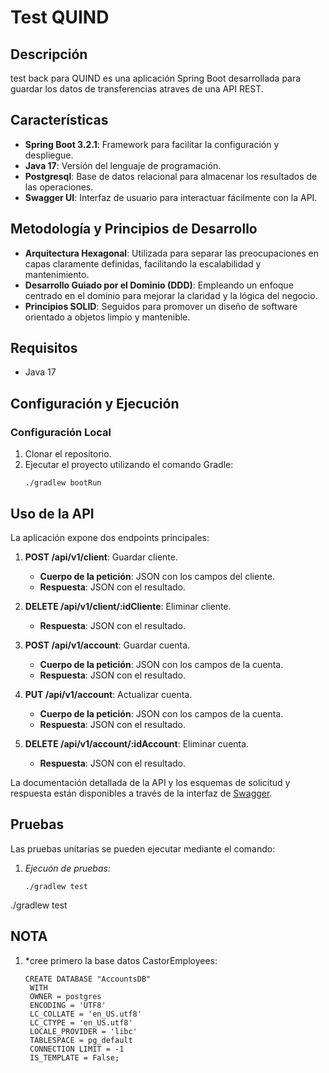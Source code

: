 # Test QUIND

## Descripción
test back para QUIND es una aplicación Spring Boot desarrollada para guardar los datos de transferencias atraves de una API REST.

## Características
- **Spring Boot 3.2.1**: Framework para facilitar la configuración y despliegue.
- **Java 17**: Versión del lenguaje de programación.
- **Postgresql**: Base de datos relacional para almacenar los resultados de las operaciones.
- **Swagger UI**: Interfaz de usuario para interactuar fácilmente con la API.

## Metodología y Principios de Desarrollo
- **Arquitectura Hexagonal**: Utilizada para separar las preocupaciones en capas claramente definidas, facilitando la escalabilidad y mantenimiento.
- **Desarrollo Guiado por el Dominio (DDD)**: Empleando un enfoque centrado en el dominio para mejorar la claridad y la lógica del negocio.
- **Principios SOLID**: Seguidos para promover un diseño de software orientado a objetos limpio y mantenible.

## Requisitos
- Java 17

## Configuración y Ejecución
### Configuración Local
1. Clonar el repositorio.
2. Ejecutar el proyecto utilizando el comando Gradle:
   ```shell
   ./gradlew bootRun

## Uso de la API
La aplicación expone dos endpoints principales:
1. **POST /api/v1/client**: Guardar cliente.
   - **Cuerpo de la petición**: JSON con los campos del cliente.
   - **Respuesta**: JSON con el resultado.

2. **DELETE /api/v1/client/:idCliente**: Eliminar cliente.
   - **Respuesta**: JSON con el resultado.
   
3. **POST /api/v1/account**: Guardar cuenta.
    - **Cuerpo de la petición**: JSON con los campos de la cuenta.
    - **Respuesta**: JSON con el resultado.

4. **PUT /api/v1/account**: Actualizar cuenta.
   - **Cuerpo de la petición**: JSON con los campos de la cuenta.
   - **Respuesta**: JSON con el resultado.

5. **DELETE /api/v1/account/:idAccount**: Eliminar cuenta.
   - **Respuesta**: JSON con el resultado.

La documentación detallada de la API y los esquemas de solicitud y respuesta están disponibles a través de la interfaz de [Swagger](http://localhost:8080/api/v1/swagger-ui/index.html#/).

## Pruebas
Las pruebas unitarias se pueden ejecutar mediante el comando:
1. *Ejecuón de pruebas:*
   ```shell
   ./gradlew test
./gradlew test


## NOTA

1. *cree primero la base datos CastorEmployees:
   ```shell
   CREATE DATABASE "AccountsDB"
    WITH
    OWNER = postgres
    ENCODING = 'UTF8'
    LC_COLLATE = 'en_US.utf8'
    LC_CTYPE = 'en_US.utf8'
    LOCALE_PROVIDER = 'libc'
    TABLESPACE = pg_default
    CONNECTION LIMIT = -1
    IS_TEMPLATE = False;
    
